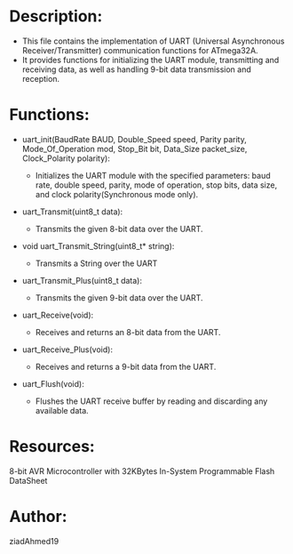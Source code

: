 # Description:

- This file contains the implementation of UART (Universal Asynchronous Receiver/Transmitter) communication functions for ATmega32A.
- It provides functions for initializing the UART module, transmitting and receiving data, as well as handling 9-bit data transmission and reception.

# Functions:

* uart_init(BaudRate BAUD, Double_Speed speed, Parity parity, Mode_Of_Operation mod, Stop_Bit bit, Data_Size packet_size, Clock_Polarity polarity):
    - Initializes the UART module with the specified parameters: baud rate, double speed, parity, mode of operation, stop bits, 
	  data size, and clock polarity(Synchronous mode only).

* uart_Transmit(uint8_t data):
    - Transmits the given 8-bit data over the UART.

* void uart_Transmit_String(uint8_t* string):
	- Transmits a String over the UART 

* uart_Transmit_Plus(uint8_t data):
    - Transmits the given 9-bit data over the UART.

* uart_Receive(void):
    - Receives and returns an 8-bit data from the UART.

* uart_Receive_Plus(void):
    - Receives and returns a 9-bit data from the UART.

* uart_Flush(void):
    - Flushes the UART receive buffer by reading and discarding any available data.

# Resources:

8-bit AVR Microcontroller with 32KBytes In-System Programmable Flash DataSheet

# Author:

ziadAhmed19